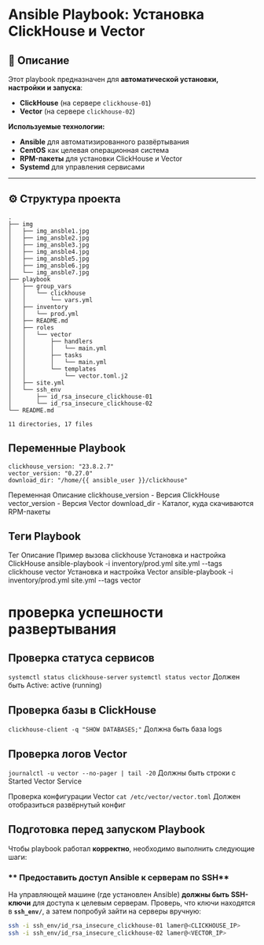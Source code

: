 # Ansible Playbook: Установка ClickHouse и Vector

## 📌 Описание
Этот playbook предназначен для **автоматической установки, настройки и запуска**:
- **ClickHouse** (на сервере `clickhouse-01`)
- **Vector** (на сервере `clickhouse-02`)

**Используемые технологии:**
- **Ansible** для автоматизированного развёртывания
- **CentOS** как целевая операционная система
- **RPM-пакеты** для установки ClickHouse и Vector
- **Systemd** для управления сервисами

---

## ⚙ **Структура проекта**
```
.
├── img
│   ├── img_ansble1.jpg
│   ├── img_ansble2.jpg
│   ├── img_ansble3.jpg
│   ├── img_ansble4.jpg
│   ├── img_ansble5.jpg
│   ├── img_ansble6.jpg
│   └── img_ansble7.jpg
├── playbook
│   ├── group_vars
│   │   └── clickhouse
│   │       └── vars.yml
│   ├── inventory
│   │   └── prod.yml
│   ├── README.md
│   ├── roles
│   │   └── vector
│   │       ├── handlers
│   │       │   └── main.yml
│   │       ├── tasks
│   │       │   └── main.yml
│   │       └── templates
│   │           └── vector.toml.j2
│   ├── site.yml
│   └── ssh_env
│       ├── id_rsa_insecure_clickhouse-01
│       └── id_rsa_insecure_clickhouse-02
└── README.md

11 directories, 17 files

```

## Переменные Playbook
```
clickhouse_version: "23.8.2.7"
vector_version: "0.27.0"
download_dir: "/home/{{ ansible_user }}/clickhouse"
```
Переменная	Описание
clickhouse_version	- Версия ClickHouse
vector_version	- Версия Vector
download_dir	- Каталог, куда скачиваются RPM-пакеты

## Теги Playbook
Тег                          	Описание	                                               Пример вызова
clickhouse	 Установка и настройка ClickHouse	         ansible-playbook -i inventory/prod.yml site.yml --tags clickhouse
vector	     Установка и настройка Vector	             ansible-playbook -i inventory/prod.yml site.yml --tags vector

# проверка успешности развертывания 
## Проверка статуса сервисов
```systemctl status clickhouse-server```
```systemctl status vector```
Должен быть Active: active (running)

##  Проверка базы в ClickHouse
```clickhouse-client -q "SHOW DATABASES;"```
 Должна быть база logs  

## Проверка логов Vector
```journalctl -u vector --no-pager | tail -20```
Должны быть строки с Started Vector Service 

Проверка конфигурации Vector
```cat /etc/vector/vector.toml```
Должен отобразиться развёрнутый конфиг

##  **Подготовка перед запуском Playbook**
Чтобы playbook работал **корректно**, необходимо выполнить следующие шаги:

### ** Предоставить доступ Ansible к серверам по SSH**
На управляющей машине (где установлен Ansible) **должны быть SSH-ключи** для доступа к целевым серверам.
Проверь, что ключи находятся в **`ssh_env/`**, а затем попробуй зайти на серверы вручную:

```bash
ssh -i ssh_env/id_rsa_insecure_clickhouse-01 lamer@<CLICKHOUSE_IP>
ssh -i ssh_env/id_rsa_insecure_clickhouse-02 lamer@<VECTOR_IP>
```